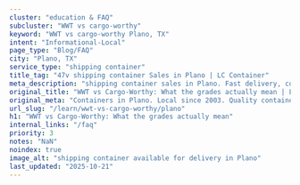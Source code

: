 ```yaml
---
cluster: "education & FAQ"
subcluster: "WWT vs cargo-worthy"
keyword: "WWT vs cargo-worthy Plano, TX"
intent: "Informational-Local"
page_type: "Blog/FAQ"
city: "Plano, TX"
service_type: "shipping container"
title_tag: "47v shipping container Sales in Plano | LC Container"
meta_description: "shipping container sales in Plano. Fast delivery, competitive pricing. Serving wwt vs cargo worthy area. Quote ID: PQ2. Call (214) 524-4168 for your free quote today."
original_title: "WWT vs Cargo-Worthy: What the grades actually mean | LC Container"
original_meta: "Containers in Plano. Local since 2003. Quality containers. Fast delivery. Get your free quote — call (214) 524-4168 today. LC Container — your trusted DFW co..."
url_slug: "/learn/wwt-vs-cargo-worthy/plano"
h1: "WWT vs Cargo-Worthy: What the grades actually mean"
internal_links: "/faq"
priority: 3
notes: "NaN"
noindex: true
image_alt: "shipping container available for delivery in Plano"
last_updated: "2025-10-21"
---
```


<!-- TODO: Add unique city/inventory copy, images, and internal links here. -->
